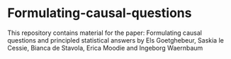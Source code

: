# Formulating-causal-questions
This repository contains material for the paper: Formulating causal questions and principled statistical answers by Els Goetghebeur, 
Saskia le Cessie, Bianca de Stavola, Erica Moodie and Ingeborg Waernbaum 
